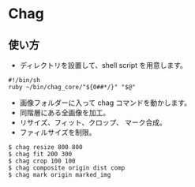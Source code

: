 # Chag

## 使い方
* ディレクトリを設置して、shell script を用意します。

```
#!/bin/sh
ruby ~/bin/chag_core/"${0##*/}" "$@"
```

* 画像フォルダーに入って chag コマンドを動かします。
 * 同階層にある全画像を加工。
 * リサイズ、フィット、クロップ、 マーク合成。
 * ファィルサイズを制限。

```
$ chag resize 800 800
$ chag fit 200 300
$ chag crop 100 100
$ chag composite origin dist comp
$ chag mark origin marked_img
```
